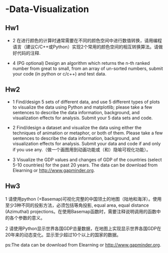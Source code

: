 # -Data-Visualization
## Hw1
- 2 在进行颜色的计算时通常需要在不同的颜色空间中进行数值转换，请用编程语言（建议C/C++或Python）实现2个常用的颜色空间的相互转换算法。请做好代码的注释.

- 4 (PG optional) Design an algorithm which returns the n-th ranked number from great to small, from an array of un-sorted numbers, submit your code (in python or c/c++) and test data.

## Hw2
- 1 Find/design 5 sets of different data, and use 5 different types of plots to visualize the data using Python and matplotlib; please take a few sentences to describe the data information, background, and visualization effects for analysis. Submit your 5 data sets and code.

- 2 Find/design a dataset and visualize the data using either the techniques of animation or metaphor, or both of them. Please take a few sentences to describe the data information, background, and visualization effects for analysis. Submit your data and code if and only if you use any.（做一个画图用到动画功能或（和）隐喻可视化功能）。

- 3 Visualize the GDP values and changes of GDP of the countries (select 5-10 countries) for the past 20 years. The data can be download from Elearning or http://www.gapminder.org.

## Hw3
1 请使用python (+Basemap)可视化完整的中国领土的地图（陆地和海洋）。使用至少3种不同的投影方法，必须包括等角投影, equal area, equal distance (Azimuthal) projections。在使用Basemap函数时，需要注释说明调用的函数中的各个参数的意义。

2 请使用Python显示世界各国GDP总量数据，在地图上实现显示世界各国GDP在20年来的动态变化。显示至少超过10个以上的国家的数据。

ps:The data can be download from Elearning or http://www.gapminder.org.
